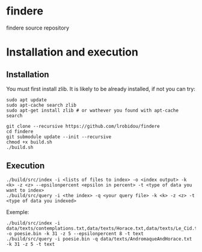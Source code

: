 # findere

findere source repository

# Installation and execution
## Installation
You must first install zlib. It is likely to be already installed, if not you can try:
```
sudo apt update
sudo apt-cache search zlib
sudo apt-get install zlib # or wathever you found with apt-cache search
```

```
git clone --recursive https://github.com/lrobidou/findere
cd findere
git submodule update --init --recursive
chmod +x build.sh
./build.sh
```
## Execution
```
./build/src/index -i <lists of files to index> -o <index output> -k <k> -z <z> --epsilonpercent <epsilon in percent> -t <type of data you want to index>
./build/src/query -i <the index> -q <your query file> -k <k> -z <z> -t <type of data you indexed>
```
Exemple:
```
./build/src/index -i data/texts/contemplations.txt,data/texts/Horace.txt,data/texts/Le_Cid.txt,data/texts/Maastricht.txt,data/texts/Othon.txt,data/texts/Lettres_persanes.txt -o poesie.bin -k 31 -z 5 --epsilonpercent 8 -t text
./build/src/query -i poesie.bin -q data/texts/AndromaqueAndHorace.txt -k 31 -z 5 -t text
```


